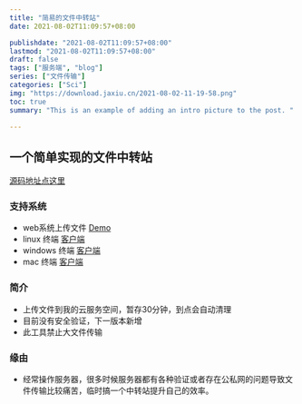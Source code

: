 ```yaml
---
title: "简易的文件中转站"
date: 2021-08-02T11:09:57+08:00

publishdate: "2021-08-02T11:09:57+08:00"
lastmod: "2021-08-02T11:09:57+08:00"
draft: false
tags: ["服务端", "blog"]
series: ["文件传输"]
categories: ["Sci"]
img: "https://download.jaxiu.cn/2021-08-02-11-19-58.png"
toc: true
summary: "This is an example of adding an intro picture to the post. "

---
```


## 一个简单实现的文件中转站 

[源码地址点这里](https://github.com/hexiu/DownAndUpload) 

### 支持系统
- web系统上传文件  [Demo](http://up.jaxiu.cn/download/upload.html)
- linux 终端 [客户端](http://up.jaxiu.cn/download/client.linux)
- windows 终端 [客户端](http://up.jaxiu.cn/download/client.exe)
- mac 终端 [客户端](http://up.jaxiu.cn/download/client.mac)

### 简介
- 上传文件到我的云服务空间，暂存30分钟，到点会自动清理 
- 目前没有安全验证，下一版本新增 
- 此工具禁止大文件传输
  
### 缘由
- 经常操作服务器，很多时候服务器都有各种验证或者存在公私网的问题导致文件传输比较痛苦，临时搞一个中转站提升自己的效率。 
